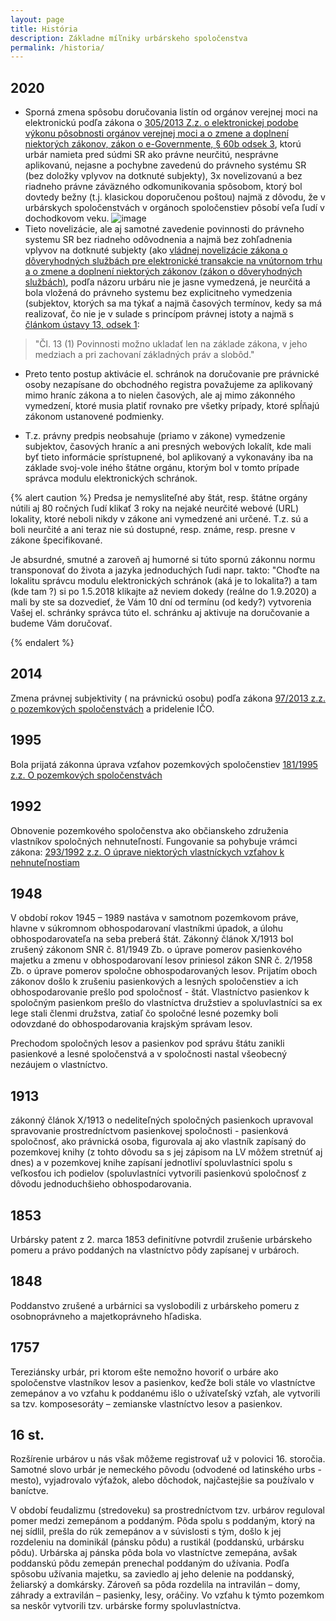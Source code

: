 ```yaml
---
layout: page
title: História
description: Základne míľniky urbárskeho spoločenstva
permalink: /historia/
---
```

## 2020
- Sporná zmena spôsobu doručovania listín od orgánov verejnej moci na elektronickú podľa zákona o [305/2013 Z.z. o elektronickej podobe výkonu pôsobnosti orgánov verejnej moci a o zmene a doplnení niektorých zákonov, zákon o e-Governmente, § 60b odsek 3](https://www.slov-lex.sk/ezbierky-fe/pravne-predpisy/SK/ZZ/2013/305/20241001#paragraf-60b.odsek-3), ktorú urbár namieta pred súdmi SR ako právne neurčitú, nesprávne aplikovanú, nejasne a pochybne zavedenú do právneho systému SR (bez doložky vplyvov na dotknuté subjekty), 3x novelizovanú a bez riadneho právne záväzného odkomunikovania spôsobom, ktorý bol dovtedy bežny (t.j. klasickou doporučenou poštou) najmä z dôvodu, že v urbárskych spoločenstvách v orgánoch spoločenstiev pôsobí veľa ľudí v dochodkovom veku. 
![image](https://github.com/user-attachments/assets/9353d7b9-23a7-4824-9e85-d9ce35d538f7)
- Tieto novelizácie, ale aj samotné zavedenie povinnosti do právneho systemu SR bez riadneho odôvodnenia a najmä bez zohľadnenia vplyvov na dotknuté subjekty (ako [vládnej novelizácie zákona o dôveryhodných službách pre elektronické transakcie na vnútornom trhu a o zmene a doplnení niektorých zákonov (zákon o dôveryhodných službách)](https://www.nrsr.sk/web/Default.aspx?sid=zakony/cpt&ZakZborID=13&CisObdobia=7&ID=132), podľa názoru urbáru nie je jasne vymedzená, je neurčitá a bola vložená do právneho systemu bez explicitneho vymedzenia (subjektov, ktorých sa ma týkať a najmä časových termínov, kedy sa má realizovať, čo nie je v sulade s princípom právnej istoty a najmä s [článkom ústavy 13, odsek 1](https://www.slov-lex.sk/ezbierky-fe/pravne-predpisy/SK/ZZ/1992/460/vyhlasene_znenie.html#ustavnyclanok-13.odsek-1):
> "Čl. 13
>(1)
>Povinnosti možno ukladať len na základe zákona, v jeho medziach a pri zachovaní základných práv a slobôd."

- Preto tento postup aktivácie el. schránok na doručovanie pre právnické osoby nezapísane do obchodného registra považujeme za aplikovaný mimo hraníc zákona a to nielen časových, ale aj mimo zákonného vymedzení, ktoré musia platiť rovnako pre všetky prípady, ktoré spĺňajú zákonom ustanovené podmienky.

- T.z. právny predpis neobsahuje (priamo v zákone) vymedzenie subjektov, časových hraníc a ani presných webových lokalít, kde mali byť tieto informácie sprístupnené, bol aplikovaný a vykonavány iba na základe svoj-vole iného štátne orgánu, ktorým bol v tomto prípade správca modulu elektronických schránok.

{% alert caution %} Predsa je nemysliteľné aby štát, resp. štátne orgány nútili aj 80 ročných ľudí klikať 3 roky na nejaké neurčité webové (URL) lokality, ktoré neboli nikdy v zákone ani vymedzené ani určené. T.z. sú a boli neurčité a ani teraz nie sú dostupné, resp. známe, resp. presne v zákone špecifikované.

Je absurdné, smutné a zaroveň aj humorné si túto spornú zákonnu normu transponovať do života a jazyka jednoduchých ľudi napr. takto:
"Choďte na lokalitu správcu modulu elektronických schránok (aká je to lokalita?) a tam (kde tam ?) si po 1.5.2018 klikajte až neviem dokedy (reálne do 1.9.2020) a mali by ste sa dozvedieť, že Vám 10 dní od termínu (od kedy?) vytvorenia Vašej el. schránky správca túto el. schránku aj aktivuje na doručovanie a budeme Vám doručovať.

{% endalert %}

## 2014
Zmena právnej subjektivity ( na právnickú osobu) podľa zákona [97/2013 z.z. o pozemkových spoločenstvách](https://www.slov-lex.sk/ezbierky/pravne-predpisy/SK/ZZ/2013/97/20221101) a pridelenie IČO.

## 1995
	
Bola prijatá zákonna úprava vzťahov pozemkových spoločenstiev [181/1995 z.z. O pozemkových spoločenstvách](https://www.slov-lex.sk/ezbierky/pravne-predpisy/SK/ZZ/1995/181/vyhlasene_znenie.html)
    
## 1992

Obnovenie pozemkového spoločenstva ako občianskeho združenia vlastníkov spoločných nehnuteľností. Fungovanie sa pohybuje vrámci zákona: [293/1992 z.z. 
O úprave niektorých vlastníckych vzťahov k nehnuteľnostiam](https://www.slov-lex.sk/ezbierky/pravne-predpisy/SK/ZZ/1992/293/)
    

## 1948

V období rokov 1945 – 1989 nastáva v samotnom pozemkovom práve,  hlavne v súkromnom obhospodarovaní vlastníkmi úpadok, a úlohu obhospodarovateľa na seba preberá štát. Zákonný článok X/1913 bol zrušený zákonom SNR č. 81/1949 Zb. o úprave pomerov pasienkového majetku a zmenu v obhospodarovaní lesov priniesol zákon SNR č. 2/1958 Zb. o úprave pomerov spoločne obhospodarovaných lesov. Prijatím oboch zákonov došlo k zrušeniu pasienkových a lesných spoločenstiev a ich obhospodarovanie prešlo pod spoločnosť - štát. Vlastníctvo pasienkov k spoločným pasienkom prešlo do vlastníctva družstiev a spoluvlastníci sa ex lege stali členmi družstva, zatiaľ čo spoločné lesné pozemky boli odovzdané do obhospodarovania krajským správam lesov.

Prechodom spoločných lesov a pasienkov pod správu štátu zanikli pasienkové a lesné spoločenstvá a v spoločnosti nastal všeobecný nezáujem o vlastníctvo.


## 1913

zákonný článok X/1913 o nedeliteľných spoločných pasienkoch upravoval spravovanie prostredníctvom pasienkovej spoločnosti -  pasienková spoločnosť, ako právnická osoba, figurovala aj ako vlastník zapísaný do pozemkovej knihy (z tohto dôvodu sa s jej zápisom na LV môžem stretnúť aj dnes) a  v pozemkovej knihe zapísaní jednotliví spoluvlastníci spolu s veľkosťou ich podielov (spoluvlastníci vytvorili pasienkovú spoločnosť z dôvodu jednoduchšieho obhospodarovania.


## 1853

Urbársky patent z 2. marca 1853 definitívne potvrdil zrušenie urbárskeho pomeru a právo poddaných na vlastníctvo pôdy zapísanej v urbároch.


## 1848
Poddanstvo zrušené a urbárnici sa vyslobodili z urbárskeho pomeru z osobnoprávneho a majetkoprávneho hľadiska.
   

## 1757 

Tereziánsky urbár, pri ktorom ešte nemožno hovoriť o urbáre ako spoločenstve vlastníkov lesov a pasienkov, keďže boli stále vo vlastníctve zemepánov a vo vzťahu k poddanému išlo o užívateľský vzťah, ale vytvorili sa tzv. komposesoráty – zemianske vlastníctvo lesov a pasienkov.


## 16 st.
    
Rozšírenie urbárov u nás však môžeme registrovať už v polovici 16. storočia. Samotné slovo urbár je nemeckého pôvodu (odvodené od latinského urbs - mesto), vyjadrovalo výťažok, alebo dôchodok, najčastejšie sa používalo v baníctve. <br>
        
V období feudalizmu (stredoveku) sa prostredníctvom tzv. urbárov reguloval pomer medzi zemepánom a poddaným. Pôda spolu s poddaným, ktorý na nej sídlil, prešla do rúk zemepánov a v súvislosti s tým, došlo  k jej rozdeleniu na dominikál (pánsku pôdu) a rustikál (poddanskú, urbársku pôdu). Urbárska aj pánska pôda bola vo vlastníctve zemepána, avšak poddanskú pôdu zemepán prenechal poddaným do užívania. Podľa spôsobu užívania majetku, sa zaviedlo aj jeho delenie na poddanský, želiarský a domkársky. Zároveň sa pôda rozdelila na intravilán – domy, záhrady a extravilán – pasienky, lesy, oráčiny. Vo vzťahu k týmto pozemkom sa neskôr vytvorili tzv. urbárske formy spoluvlastníctva.</p>
